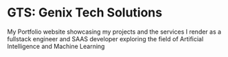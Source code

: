 # GTS: Genix Tech Solutions

My Portfolio website showcasing my projects and the services I render as a fullstack engineer and SAAS developer exploring the field of Artificial Intelligence and Machine Learning

